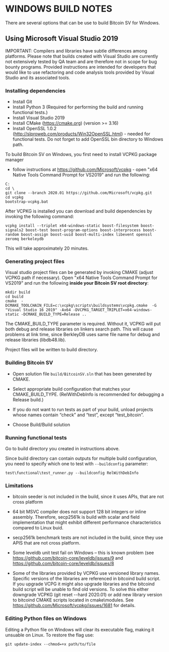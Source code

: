 WINDOWS BUILD NOTES
===================

There are several options that can be use to build Bitcoin SV for Windows.

Using Microsoft Visual Studio 2019
-----------------------------

IMPORTANT: Compilers and libraries have subtle differences among platforms.
Please note that builds created with Visual Studio are currently not extensively
tested by QA team and are therefore not in scope for bug bounty programs.
Provided instructions are intended for developers that would like to use
refactoring and code analysis tools provided by Visual Studio and its associated tools.

### Installing dependencies

- Install Git
- Install Python 3 (Required for performing the build and running functional tests.)
- Install Visual Studio 2019
- Install CMake (https://cmake.org) (version >= 3.16)
- Install OpenSSL 1.0.2 (http://slproweb.com/products/Win32OpenSSL.html) - needed for functional tests. Do not forget to add OpenSSL bin directory to Windows path.

To build Bitcoin SV on Windows, you first need to install VCPKG package manager
- follow instructions at https://github.com/Microsoft/vcpkg - open "x64 Native
Tools Command Prompt for VS2019" and run the following:

```
C:
cd \
git clone --branch 2020.01 https://github.com/Microsoft/vcpkg.git
cd vcpkg
bootstrap-vcpkg.bat
```

After VCPKG is installed you can download and build dependencies by invoking the
following command:

```
vcpkg install --triplet x64-windows-static boost-filesystem boost-signals2 boost-test boost-program-options boost-interprocess boost-random boost-assign boost-uuid boost-multi-index libevent openssl zeromq berkeleydb
```

This will take approximately 20 minutes.

### Generating project files

Visual studio project files can be generated by invoking CMAKE (adjust VCPKG
path if necessary). Open "x64 Native Tools Command Prompt for VS2019" and run
the following __inside your Bitcoin SV root directory__:

```
mkdir build
cd build
cmake  -DCMAKE_TOOLCHAIN_FILE=c:\vcpkg\scripts\buildsystems\vcpkg.cmake  -G "Visual Studio 16 2019" -Ax64 -DVCPKG_TARGET_TRIPLET=x64-windows-static -DCMAKE_BUILD_TYPE=Release ..

```

The CMAKE_BUILD_TYPE parameter is required. Without it, VCPKG will put both
debug and release libraries on linkers search path. This will cause problems at
link time, since BerkleyDB uses same file name for debug and release libraries
(libdb48.lib).

Project files will be written to build directory.

### Building Bitcoin SV

-   Open solution file `build/BitcoinSV.sln` that has been generated by CMAKE.

-   Select appropriate build configuration that matches your CMAKE_BUILD_TYPE.
    (RelWithDebInfo is recommended for debugging a Release build.)

-   If you do not want to run tests as part of your build, unload projects whose
    names contain “check” and “test”, except “test_bitcoin”.

-   Choose Build/Build solution

### Running functional tests
Go to build directory you created in instructions above.

Since build directory can contain outputs for multiple build configuration, you
need to specify which one to test with `--buildconfig` parameter:

```
test\functional\test_runner.py --buildconfig RelWithDebInfo
```

### Limitations

-   bitcoin seeder is not included in the build, since it uses APIs, that are
    not cross platform

-   64 bit MSVC compiler does not support 128 bit integers or inline assembly.
    Therefore, secp2561k is build with scalar and field implementation that
    might exhibit different performance characteristics compared to Linux buid.

-   secp2561k benchmark tests are not included in the build, since they use APIS
    that are not cross platform.

-   Some leveldb unit test fail on Windows – this is known problem (see
    <https://github.com/bitcoin-core/leveldb/issues/9> and
    <https://github.com/bitcoin-core/leveldb/issues/8>

-   Some of the libraries provided by VCPKG use versioned library names.
    Specific versions of the libraries are referenced in bitcoind build script.
    If you upgrade VCPG it might also upgrade libraries and the bitcoind build
    script will be unable to find old versions. To solve this either downgrade
    VCPKG (git reset --hard 2020.01) or add new
    library version to bitcoind CMAKE scripts located in cmake\\modules. See
    <https://github.com/Microsoft/vcpkg/issues/1681> for details.

### Editing Python files on Windows
Editing a Python file on Windows will clear its executable flag, making it unsuable
on Linux. To restore the flag use:

```
git update-index --chmod=+x path/to/file
```
